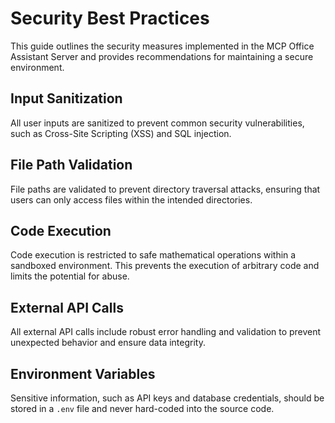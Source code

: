 # Security Best Practices

This guide outlines the security measures implemented in the MCP Office Assistant Server and provides recommendations for maintaining a secure environment.

## Input Sanitization

All user inputs are sanitized to prevent common security vulnerabilities, such as Cross-Site Scripting (XSS) and SQL injection.

## File Path Validation

File paths are validated to prevent directory traversal attacks, ensuring that users can only access files within the intended directories.

## Code Execution

Code execution is restricted to safe mathematical operations within a sandboxed environment. This prevents the execution of arbitrary code and limits the potential for abuse.

## External API Calls

All external API calls include robust error handling and validation to prevent unexpected behavior and ensure data integrity.

## Environment Variables

Sensitive information, such as API keys and database credentials, should be stored in a `.env` file and never hard-coded into the source code.
